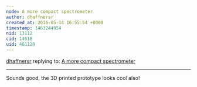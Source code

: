 ```yaml
---
node: A more compact spectrometer
author: dhaffnersr
created_at: 2016-05-14 16:55:54 +0000
timestamp: 1463244954
nid: 13112
cid: 14618
uid: 461120
---
```




[dhaffnersr](../profile/dhaffnersr) replying to: [A more compact spectrometer](../notes/cristoforetti/05-13-2016/a-more-compact-spectrometer)

----
Sounds good, the 3D printed prototype looks cool also!